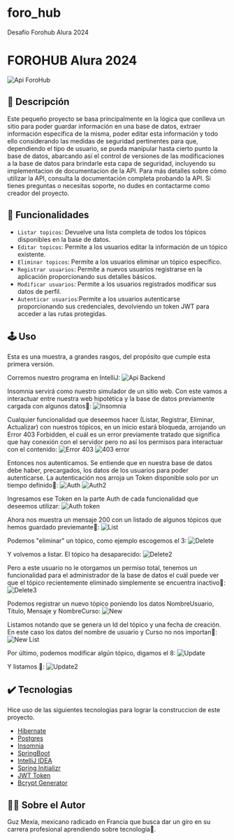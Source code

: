 # foro_hub
Desafío Forohub Alura 2024

# FOROHUB Alura 2024
![Api ForoHub](src/main/resources/images/)

## 📖 Descripción
Este pequeño proyecto se basa principalmente en la lógica que conlleva un sitio para poder guardar información en una base de datos, extraer información específica de la misma, poder editar esta información y todo ello considerando las medidas de seguridad pertinentes para que, dependiendo el tipo de usuario, se pueda manipular hasta cierto punto la base de datos, abarcando así el control de versiones de las modificaciones a la base de datos para brindarle esta capa de seguridad, incluyendo su implementacion de documentacion de la API. Para más detalles sobre cómo utilizar la API, consulta la documentación completa probando la API. Si tienes preguntas o necesitas soporte, no dudes en contactarme como creador del proyecto.
## 🔨 Funcionalidades
- `Listar topicos`: Devuelve una lista completa de todos los tópicos disponibles en la base de datos.
- `Editar topicos`: Permite a los usuarios editar la información de un tópico existente.
- `Eliminar topicos`: Permite a los usuarios eliminar un tópico específico.
- `Registrar usuarios`: Permite a nuevos usuarios registrarse en la aplicación proporcionando sus detalles básicos.
- `Modificar usuarios`: Permite a los usuarios registrados modificar sus datos de perfil.
- `Autenticar usuarios`:Permite a los usuarios autenticarse proporcionando sus credenciales, devolviendo un token JWT para acceder a las rutas protegidas.
## 🕹️ Uso
Esta es una muestra, a grandes rasgos, del propósito que cumple esta primera versión.

Corremos nuestro programa en IntelliJ:
![Api Backend](images/1.png)

Insomnia servirá como nuestro simulador de un sitio web. Con este vamos a interactuar entre nuestra web hipotética y la base de datos previamente cargada con algunos datos🤟:
![Insomnia](images/2.png)

Cualquier funcionalidad que deseemos hacer (Listar, Registrar, Eliminar, Actualizar) con nuestros tópicos, en un inicio estará bloqueda, arrojando un Error 403 Forbidden, el cuál es un error previamente tratado que significa que hay conexión con el servidor pero no así los permisos para interactuar con el contenido:
![Error 403](images/3.png)
![403 error](images/4.png)

Entonces nos autenticamos. Se entiende que en nuestra base de datos debe haber, precargados, los datos de los usuarios para poder autenticarse. La autenticación nos arroja un Token disponible solo por un tiempo definido🤟:
![Auth](images/5.png)
![Auth2](images/6.png)

Ingresamos ese Token en la parte Auth de cada funcionalidad que deseemos utilizar:
![Auth token](images/7.png)

Ahora nos muestra un mensaje 200 con un listado de algunos tópicos que hemos guardado previemante🤟:
![List](images/8.png)

Podemos "eliminar" un tópico, como ejemplo escogemos el 3:
![Delete](images/9.png)

Y volvemos a listar. El tópico ha desaparecido:
![Delete2](images/10.png)

Pero a este usuario no le otorgamos un permiso total, tenemos un funcionalidad para el administrador de la base de datos el cuál puede ver que el tópico recientemente eliminado simplemente se encuentra inactivo🤟:
![Delete3](images/11.png)

Podemos registrar un nuevo tópico poniendo los datos NombreUsuario, Titulo, Mensaje y NombreCurso:
![New](images/12.png)

Listamos notando que se genera un Id del tópico y una fecha de creación. En este caso los datos del nombre de usuario y Curso no nos importan🤟:
![New List](images/13.png)

Por último, podemos modificar algún tópico, digamos el 8:
![Update](images/14.png)

Y listamos 🤟:
![Update2](images/15.png)

## ✔️ Tecnologias
Hice uso de las siguientes tecnologias para lograr la construccion de este proyecto.
- [Hibernate](https://hibernate.org/) 
- [Postgres](https://www.postgresql.org/)
- [Insomnia](https://insomnia.rest/)
- [SpringBoot](https://spring.io/projects/spring-boot)
- [IntelliJ IDEA](https://www.jetbrains.com/idea/)
- [Spring Initializr](https://start.spring.io/)
- [JWT Token](https://github.com/auth0/java-jwt)
- [Bcrypt Generator](https://bcrypt-generator.com/)


## 👨‍💻 Sobre el Autor
Guz Mexía, mexicano radicado en Francia que busca dar un giro en su carrera profesional aprendiendo sobre tecnología🏰. 


